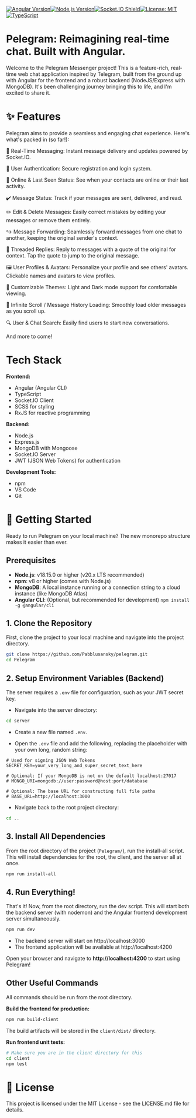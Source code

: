 [![Angular Version][angular-shield]][angular-url][![Node.js Version][nodejs-shield]][nodejs-url][![Socket.IO Shield][socketio-shield]][socketio-url][![License: MIT][license-shield]][license-url][![TypeScript][typescript-shield]][typescript-url]

# Pelegram: Reimagining real-time chat. Built with Angular.

Welcome to the Pelegram Messenger project! This is a feature-rich, real-time web chat application inspired by Telegram, built from the ground up with Angular for the frontend and a robust backend (NodeJS/Express with MongoDB). It's been challenging journey bringing this to life, and I'm excited to share it.

# ✨ Features

Pelegram aims to provide a seamless and engaging chat experience. Here's what's packed in (so far!):

📱 Real-Time Messaging: Instant message delivery and updates powered by Socket.IO.

👤 User Authentication: Secure registration and login system.

👀 Online & Last Seen Status: See when your contacts are online or their last activity.

✔️ Message Status: Track if your messages are sent, delivered, and read.

✏️ Edit & Delete Messages: Easily correct mistakes by editing your messages or remove them entirely.

↪️ Message Forwarding: Seamlessly forward messages from one chat to another, keeping the original sender's context.

💬 Threaded Replies: Reply to messages with a quote of the original for context. Tap the quote to jump to the original message.

🖼️ User Profiles & Avatars: Personalize your profile and see others' avatars. Clickable names and avatars to view profiles.

🎨 Customizable Themes: Light and Dark mode support for comfortable viewing.

📜 Infinite Scroll / Message History Loading: Smoothly load older messages as you scroll up.

🔍 User & Chat Search: Easily find users to start new conversations.

And more to come!

# Tech Stack

**Frontend:**
- Angular (Angular CLI)
- TypeScript
- Socket.IO Client
- SCSS for styling
- RxJS for reactive programming

**Backend:**
- Node.js
- Express.js
- MongoDB with Mongoose
- Socket.IO Server
- JWT (JSON Web Tokens) for authentication

**Development Tools:**
- npm
- VS Code
- Git

# 🚀 Getting Started

Ready to run Pelegram on your local machine? The new monorepo structure makes it easier than ever.

## Prerequisites

- **Node.js**: v18.15.0 or higher (v20.x LTS recommended)
- **npm**: v8 or higher (comes with Node.js)
- **MongoDB**: A local instance running or a connection string to a cloud instance (like MongoDB Atlas)
- **Angular CLI**: (Optional, but recommended for development) `npm install -g @angular/cli`

## 1. Clone the Repository

First, clone the project to your local machine and navigate into the project directory.

```bash
git clone https://github.com/Pabblusansky/pelegram.git
cd Pelegram
```

## 2. Setup Environment Variables (Backend)

The server requires a `.env` file for configuration, such as your JWT secret key.

- Navigate into the server directory:
```bash
cd server
```

- Create a new file named `.env`.

- Open the `.env` file and add the following, replacing the placeholder with your own long, random string:
```env
# Used for signing JSON Web Tokens
SECRET_KEY=your_very_long_and_super_secret_text_here

# Optional: If your MongoDB is not on the default localhost:27017
# MONGO_URI=mongodb://user:password@host:port/database

# Optional: The base URL for constructing full file paths
# BASE_URL=http://localhost:3000
```

- Navigate back to the root project directory:
```bash
cd ..
```

## 3. Install All Dependencies

From the root directory of the project (`Pelegram/`), run the install-all script. This will install dependencies for the root, the client, and the server all at once.

```bash
npm run install-all
```

## 4. Run Everything!

That's it! Now, from the root directory, run the dev script. This will start both the backend server (with nodemon) and the Angular frontend development server simultaneously.

```bash
npm run dev
```

- The backend server will start on http://localhost:3000
- The frontend application will be available at http://localhost:4200

Open your browser and navigate to **http://localhost:4200** to start using Pelegram!

## Other Useful Commands

All commands should be run from the root directory.

**Build the frontend for production:**
```bash
npm run build-client
```
The build artifacts will be stored in the `client/dist/` directory.

**Run frontend unit tests:**
```bash
# Make sure you are in the client directory for this
cd client
npm test
```

# 📜 License

This project is licensed under the MIT License - see the LICENSE.md file for details.

[angular-shield]: https://img.shields.io/badge/angular-v20%2B-%23DD0031?logo=angular
[angular-url]: https://angular.io/

[typescript-shield]: https://img.shields.io/badge/typescript-v5%2B-%233178C6?logo=typescript
[typescript-url]: https://www.typescriptlang.org/

[nodejs-shield]: https://img.shields.io/badge/Node.js-v18.15+/20+-%2523339933?logo=node.js
[nodejs-url]: https://nodejs.org/

[socketio-shield]: https://img.shields.io/badge/Socket.IO-v4%2B-010101?logo=socket.io
[socketio-url]: https://socket.io/

[license-shield]: https://img.shields.io/badge/License-MIT-yellow.svg
[license-url]: https://opensource.org/licenses/MIT